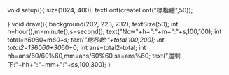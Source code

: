 void setup(){
  size(1024, 400);
  textFont(createFont("標楷體",50));
  
}
void draw(){
  background(202, 223, 232);
  textSize(50);
  int h=hour(),m=minute(),s=second();
  text("Now"+h+":"+m+":"+s,100,100);
  int total=h*60*60+m*60+s;
  text("總秒數:"+total,100,200);
  int total2=13*60*60+30*60+0;
  int ans=total2-total;
  int hh=ans/60/60%60,mm=ans/60%60,ss=ans%60;
  text("還剩下:"+hh+":"+mm+":"+ss,100,300);
}

